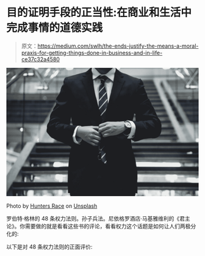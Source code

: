 # 目的证明手段的正当性:在商业和生活中完成事情的道德实践

> 原文：<https://medium.com/swlh/the-ends-justify-the-means-a-moral-praxis-for-getting-things-done-in-business-and-in-life-ce37c32a4580>

![](img/6a336bcd2ec10401c5897da6e4af4fd3.png)

Photo by [Hunters Race](https://unsplash.com/photos/MYbhN8KaaEc?utm_source=unsplash&utm_medium=referral&utm_content=creditCopyText) on [Unsplash](https://unsplash.com/search/photos/suit?utm_source=unsplash&utm_medium=referral&utm_content=creditCopyText)

罗伯特·格林的 48 条权力法则。孙子兵法。尼依格罗酒店·马基雅维利的《君主论》。你需要做的就是看看这些书的评论，看看权力这个话题是如何让人们两极分化的:

以下是对 48 条权力法则的正面评价: